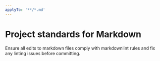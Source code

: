 ```yaml
---
applyTo: '**/*.md'
---
```

# Project standards for Markdown

Ensure all edits to markdown files comply with markdownlint rules and fix any linting issues before committing.

